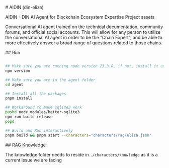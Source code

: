 # AIDIN (din-eliza)

AIDIN - DIN AI Agent for Blockchain Ecosystem Expertise Project assets

Conversational AI agent trained on the technical documentation, community forums, and official social accounts. This will allow for any person to utilize the conversational AI agent in order to be the “Chain Expert”, and be able to more effectively answer a broad range of questions related to those chains.

## Run

```bash

## Make sure you are running node version 23.3.0, if not, install it using nvm for example
npm version

## Make sure you are in the agent folder
cd agent

## Install all the packages
pnpm install

## Workaround to make sqlite3 work
pushd node_modules/better-sqlite3
npm run build-release
popd

## Build and Run interactively
pnpm build && pnpm start --characters="characters/rag-eliza.json"

```

## RAG Knowledge

The knowledge folder needs to reside in `./characters/knowledge` as it is a current issue we are facing
